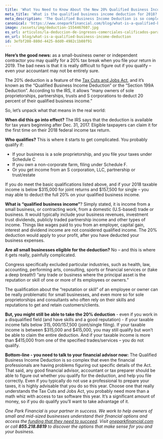 ```yaml
---
title: 'What You Need to Know About the New 20% Qualified Business Income Deduction'
meta_title: 'What is the qualified business income deduction for 2018?'
meta_description: 'The Qualified Business Income Deduction is so complex that even the financial professionals are having problems figuring out specific details of the Act. Learn more here!'
canonical: 'https://www.oneparkfinancial.com/blog/what-is-a-qualified-business-income-deduction'
image: /assets/img/deduction-1554467607.jpg
es_url: articulos/la-deduccion-de-ingresos-comerciales-calificados-para-el-ano-2018
en_url: blog/what-is-a-qualified-business-income-deduction
id: 3efbf208-880d-4425-8dd0-4982c1b08f91
---
```

**Here’s the good news:** as a small-business owner or independent contractor you may qualify for a 20% tax break when you file your return in 2019. The bad news is that it is really difficult to figure out if you qualify – even your accountant may not be entirely sure.

The 20% deduction is a feature of the [Tax Cuts and Jobs Act]( https://www.congress.gov/bill/115th-congress/house-bill/1), and it’s known as the “Qualified Business Income Deduction” or the “Section 199A Deduction”. According to the IRS, it allows “many owners of sole proprietorships, partnerships, trusts and S corporations to deduct 20 percent of their qualified business income.”

So, let’s unpack what that means in the real world:

**When did this go into effect?** The IRS says that the deduction is available for tax years beginning after Dec. 31, 2017. Eligible taxpayers can claim it for the first time on their 2018 federal income tax return.

**Who qualifies?** This is where it starts to get complicated. You probably qualify if:

- If your business is a sole proprietorship, and you file your taxes under Schedule C
- If you own a non-corporate farm, filing under Schedule F.
- Or you get income from an S corporation, LLC, partnership or trust/estate

If you do meet the basic qualifications listed above, and if your 2018 taxable income is below $315,000 for joint returns and $157,500 for single – you may able to deduct the full 20% on your qualified business income.

**What is “qualified business income”**? Simply stated, it is income from a small business, or contracting work, from a domestic (U.S-based) trade or business. It would typically include your business revenues, investment trust dividends, publicly traded partnership income and other types of income.  Things like wages paid to you from an employer, capital gain, interest and dividend income are not considered qualified income.  The 20% deduction would apply to your profit, after you have deducted your business expenses.

**Are all small businesses eligible for the deduction?** No – and this is where it gets really, painfully complicated. 

Congress specifically excluded particular industries, such as health, law, accounting, performing arts, consulting, sports or financial services or (take a deep breath!) “any trade or business where the principal asset is the reputation or skill of one or more of its employees or owners.”

The qualification about the “reputation or skill” of an employee or owner can be really problematic for small businesses, and even more so for sole proprietorships and consultants who often rely on their skills and reputations to get and retain customers/clients.

**But, you might still be able to take the 20% deduction** - even if you work in a disqualified field (and have skills and a good reputation) - if your taxable income falls below $315,000/$157,500 (joint/single filing). 
If your taxable income is between $315,000 and $415,000, you may still qualify but won’t be able to claim the entire deduction. And if your taxable income is more than $415,000 from one of the specified trades/services – you do not qualify. 

**Bottom-line - you need to talk to your financial advisor now:** The Qualified Business Income Deduction is so complex that even the financial professionals are having problems figuring out specific details of the Act. That said, any good financial advisor, accountant or tax preparer should be able to figure out whether you qualify for the deduction, and help you file correctly. Even if you typically do not use a professional to prepare your taxes, it is highly advisable that you do so this year. 
Choose one that really understands the Tax Cuts and Jobs Act, you probably need more than a math whiz with access to tax software this year. It’s a significant amount of money, so if you do qualify you’ll want to take advantage of it. 

*One Park Financial is your partner in success. We work to help owners of small and mid-sized businesses understand their financial options and access the [funding that they need to succeed](https://www.oneparkfinancial.com/pre-qualification). Visit [oneparkfinancial.com]( https://www.oneparkfinancial.com/) or call **855.218.8819** to discover the options that make sense for you and your business.*